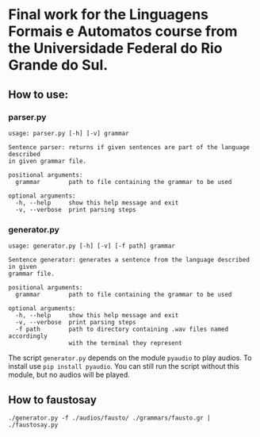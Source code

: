 # Final work for the Linguagens Formais e Automatos course from the Universidade Federal do Rio Grande do Sul.

## How to use:
				
### parser.py				
```
usage: parser.py [-h] [-v] grammar

Sentence parser: returns if given sentences are part of the language described
in given grammar file.

positional arguments:
  grammar        path to file containing the grammar to be used

optional arguments:
  -h, --help     show this help message and exit
  -v, --verbose  print parsing steps
```

### generator.py
```
usage: generator.py [-h] [-v] [-f path] grammar

Sentence generator: generates a sentence from the language described in given
grammar file.

positional arguments:
  grammar        path to file containing the grammar to be used

optional arguments:
  -h, --help     show this help message and exit
  -v, --verbose  print parsing steps
  -f path        path to directory containing .wav files named accordingly
                 with the terminal they represent
```

The script `generator.py` depends on the module `pyaudio` to play audios. 
To install use `pip install pyaudio`. You can still run the script without 
this module, but no audios will be played.

## How to faustosay
```
./generator.py -f ./audios/fausto/ ./grammars/fausto.gr | ./faustosay.py 
```
